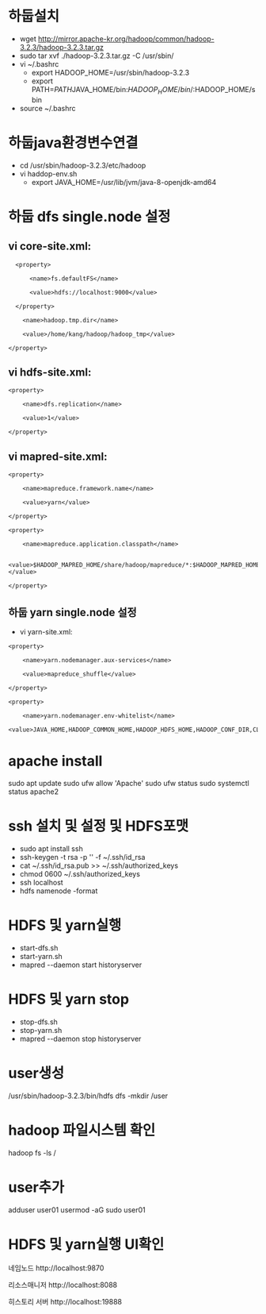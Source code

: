 # 하둡설치
- wget http://mirror.apache-kr.org/hadoop/common/hadoop-3.2.3/hadoop-3.2.3.tar.gz
- sudo tar xvf ./hadoop-3.2.3.tar.gz -C /usr/sbin/
- vi ~/.bashrc
  - export HADOOP_HOME=/usr/sbin/hadoop-3.2.3
  - export PATH=$PATH$JAVA_HOME/bin:$HADOOP_HOME/bin/:$HADOOP_HOME/sbin
- source ~/.bashrc


# 하둡java환경변수연결
- cd /usr/sbin/hadoop-3.2.3/etc/hadoop
- vi haddop-env.sh
  - export JAVA_HOME=/usr/lib/jvm/java-8-openjdk-amd64


# 하둡 dfs single.node 설정
## vi core-site.xml:
   <configuration>
 
      <property>
       
          <name>fs.defaultFS</name>
       
          <value>hdfs://localhost:9000</value>
       
      </property>
  <property>
    
        <name>hadoop.tmp.dir</name>
    
        <value>/home/kang/hadoop/hadoop_tmp</value>
    
    </property>
  
   </configuration>


## vi hdfs-site.xml:
<configuration>
 
    <property>
     
        <name>dfs.replication</name>
     
        <value>1</value>
     
    </property>
 
</configuration>


## vi mapred-site.xml:
<configuration>
 
    <property>
     
        <name>mapreduce.framework.name</name>
     
        <value>yarn</value>
     
    </property>
 
    <property>
     
        <name>mapreduce.application.classpath</name>
     
        <value>$HADOOP_MAPRED_HOME/share/hadoop/mapreduce/*:$HADOOP_MAPRED_HOME/share/hadoop/mapreduce/lib/*</value>
     
    </property>
 
</configuration>


## 하둡 yarn single.node 설정
- vi yarn-site.xml:

<configuration>
 
    <property>
     
        <name>yarn.nodemanager.aux-services</name>
     
        <value>mapreduce_shuffle</value>
     
    </property>
 
    <property>
     
        <name>yarn.nodemanager.env-whitelist</name>
        <value>JAVA_HOME,HADOOP_COMMON_HOME,HADOOP_HDFS_HOME,HADOOP_CONF_DIR,CLASSPATH_PREPEND_DISTCACHE,HADOOP_YARN_HOME,HADOOP_HOME,PATH,LANG,TZ,HADOOP_MAPRED_HOME</value>
    
 </property>
 
</configuration>

# apache install
sudo apt update
sudo ufw allow 'Apache'
sudo ufw status
sudo systemctl status apache2



# ssh 설치 및 설정 및 HDFS포맷
- sudo apt install ssh
- ssh-keygen -t rsa -p '' -f ~/.ssh/id_rsa
- cat ~/.ssh/id_rsa.pub >> ~/.ssh/authorized_keys
- chmod 0600 ~/.ssh/authorized_keys
- ssh localhost
- hdfs namenode -format
 
# HDFS 및 yarn실행 
- start-dfs.sh
- start-yarn.sh
- mapred --daemon start historyserver

# HDFS 및 yarn stop
- stop-dfs.sh
- stop-yarn.sh
- mapred --daemon stop historyserver

# user생성
/usr/sbin/hadoop-3.2.3/bin/hdfs dfs -mkdir /user

# hadoop 파일시스템 확인
hadoop fs -ls /
# user추가
adduser user01
usermod -aG sudo user01

# HDFS 및 yarn실행 UI확인
네임노드
http://localhost:9870

리소스매니저
http://localhost:8088

히스토리 서버
http://localhost:19888
